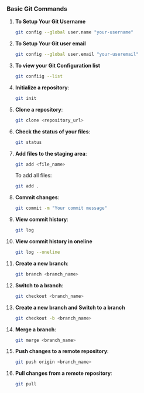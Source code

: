 ### **Basic Git Commands**

1. **To Setup Your Git Username**
   ```bash
   git config --global user.name "your-username"
   ```

2. **To Setup Your Git user email**
   ```bash
   git config --global user.email "your-useremail"
   ```

3. **To view your Git Configuration list**
   ```bash
   git confiig --list
   ```

4. **Initialize a repository**:
   ```bash
   git init
   ```

5. **Clone a repository**:
   ```bash
   git clone <repository_url>
   ```

6. **Check the status of your files**:
   ```bash
   git status
   ```

7. **Add files to the staging area**:
   ```bash
   git add <file_name>
   ```
   To add all files:
   ```bash
   git add .
   ```

8. **Commit changes**:
   ```bash
   git commit -m "Your commit message"
   ```

9. **View commit history**:
   ```bash
   git log
   ```
10. **View commit history in oneline**
    ```bash
    git log --oneline
    ```
   
11. **Create a new branch**:
    ```bash
    git branch <branch_name>
    ```

12. **Switch to a branch**:
    ```bash
    git checkout <branch_name>
    ```

13. **Create a new branch and Switch to a branch**
    ```bash
    git checkout -b <branch_name>
    ```

14. **Merge a branch**:
    ```bash
    git merge <branch_name>
    ```

15. **Push changes to a remote repository**:
    ```bash
    git push origin <branch_name>
    ```

16. **Pull changes from a remote repository**:
    ```bash
    git pull
    ```

